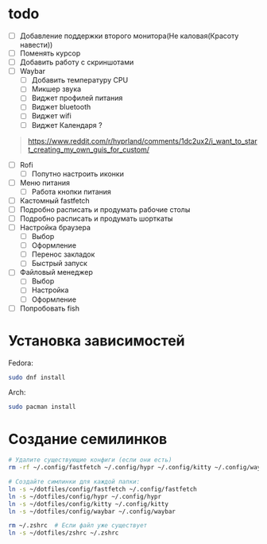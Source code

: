 # todo
- [ ] Добавление поддержки второго монитора(Не каловая(Красоту навести))
- [ ] Поменять курсор
- [ ] Добавить работу с скриншотами
- [ ] Waybar
	- [ ] Добавить температуру CPU
	- [ ] Микшер звука
	- [ ] Виджет профилей питания
	- [ ] Виджет bluetooth
	- [ ] Виджет wifi 
	- [ ] Виджет Календаря ?

>https://www.reddit.com/r/hyprland/comments/1dc2ux2/i_want_to_start_creating_my_own_guis_for_custom/
- [ ] Rofi
	- [ ] Попутно настроить иконки
- [ ] Меню питания
	- [ ] Работа кнопки питания
- [ ] Кастомный fastfetch
- [ ] Подробно расписать и продумать рабочие столы
- [ ] Подробно расписать и продумать шорткаты
- [ ] Настройка браузера
	- [ ] Выбор
	- [ ] Оформление
	- [ ] Перенос закладок
	- [ ] Быстрый запуск
- [ ] Файловый менеджер
	- [ ] Выбор 
	- [ ] Настройка
	- [ ] Оформление
- [ ] Попробовать fish

# Установка зависимостей
Fedora:
```bash
sudo dnf install 
```
Arch:
```bash
sudo pacman install 
```

# Создание семилинков
```bash
# Удалите существующие конфиги (если они есть)
rm -rf ~/.config/fastfetch ~/.config/hypr ~/.config/kitty ~/.config/waybar

# Создайте симлинки для каждой папки:
ln -s ~/dotfiles/config/fastfetch ~/.config/fastfetch
ln -s ~/dotfiles/config/hypr ~/.config/hypr
ln -s ~/dotfiles/config/kitty ~/.config/kitty
ln -s ~/dotfiles/config/waybar ~/.config/waybar

rm ~/.zshrc  # Если файл уже существует
ln -s ~/dotfiles/zshrc ~/.zshrc
```

